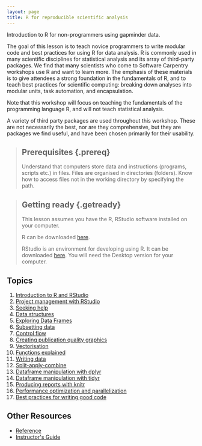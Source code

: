 ```yaml
---
layout: page
title: R for reproducible scientific analysis
---
```


Introduction to R for non-programmers using gapminder data.

The goal of this lesson is to teach novice programmers to write modular code
and best practices for using R for data analysis. R is commonly used in many
scientific disciplines for statistical analysis and its array of third-party
packages. We find that many scientists who come to Software Carpentry workshops
use R and want to learn more. The emphasis of these materials is to give
attendees a strong foundation in the fundamentals of R, and to teach best
practices for scientific computing: breaking down analyses into modular units,
task automation, and encapsulation.

Note that this workshop will focus on teaching the fundamentals of the
programming language R, and will not teach statistical analysis.

A variety of third party packages are used throughout this workshop. These
are not necessarily the best, nor are they comprehensive, but they are
packages we find useful, and have been chosen primarily for their
usability.

> ## Prerequisites {.prereq}
>
> Understand that computers store data and instructions (programs, scripts etc.) in files. Files are organised in directories (folders).
> Know how to access files not in the working directory by specifying the path.
>

> ## Getting ready {.getready}
>
> This lesson assumes you have the R, RStudio software installed on your computer.
>
> R can be downloaded [here](https://cran.r-project.org/mirrors.html).
>
> RStudio is an environment for developing using R. It can be downloaded [here](https://www.rstudio.com/products/rstudio/download/). You will need the Desktop version for your computer.
>

## Topics

1.  [Introduction to R and RStudio](01-rstudio-intro.html)
2.  [Project management with RStudio](02-project-intro.html)
3.  [Seeking help](03-seeking-help.html)
4.  [Data structures](04-data-structures-part1.html)
5.  [Exploring Data Frames](05-data-structures-part2.html)
6.  [Subsetting data](06-data-subsetting.html)
7.  [Control flow](07-control-flow.html)
8.  [Creating publication quality graphics](08-plot-ggplot2.html)
9.  [Vectorisation](09-vectorisation.html)
10. [Functions explained](10-functions.html)
11. [Writing data](11-writing-data.html)
12. [Split-apply-combine](12-plyr.html)
13. [Dataframe manipulation with dplyr](13-dplyr.html)
14. [Dataframe manipulation with tidyr](14-tidyr.html)
15. [Producing reports with knitr](15-knitr-markdown.html)
16. [Performance optimization and parallelization](17-performance.html)
17. [Best practices for writing good code](16-wrap-up.html)


## Other Resources

*   [Reference](reference.html)
*   [Instructor's Guide](instructors.html)
